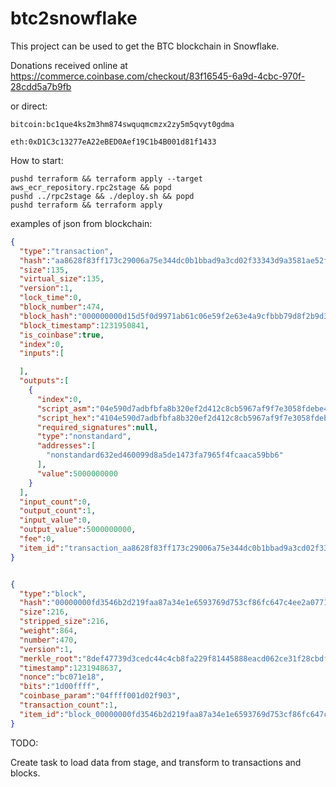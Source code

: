 # btc2snowflake

This project can be used to get the BTC blockchain in Snowflake.

Donations received online at https://commerce.coinbase.com/checkout/83f16545-6a9d-4cbc-970f-28cdd5a7b9fb

or direct:

    bitcoin:bc1que4ks2m3hm874swquqmcmzx2zy5m5qvyt0gdma

    eth:0xD1C3c13277eA22eBED0Aef19C1b4B001d81f1433

How to start:

```shell
pushd terraform && terraform apply --target aws_ecr_repository.rpc2stage && popd
pushd ../rpc2stage && ./deploy.sh && popd
pushd terraform && terraform apply
```

examples of json from blockchain:

```json
{
  "type":"transaction",
  "hash":"aa8628f83ff173c29006a75e344dc0b1bbad9a3cd02f33343d9a3581ae52f268",
  "size":135,
  "virtual_size":135,
  "version":1,
  "lock_time":0,
  "block_number":474,
  "block_hash":"000000000d15d5f0d9971ab61c06e59f2e63e4a9cfbbb79d8f2b9d32243ee540",
  "block_timestamp":1231950841,
  "is_coinbase":true,
  "index":0,
  "inputs":[

  ],
  "outputs":[
    {
      "index":0,
      "script_asm":"04e590d7adbfbfa8b320ef2d412c8cb5967af9f7e3058fdebe454b0c2f743009021265beb10c635a31d7cd803c249d0c6a582cad05b3f41148a30a99fc21bf42d8 OP_CHECKSIG",
      "script_hex":"4104e590d7adbfbfa8b320ef2d412c8cb5967af9f7e3058fdebe454b0c2f743009021265beb10c635a31d7cd803c249d0c6a582cad05b3f41148a30a99fc21bf42d8ac",
      "required_signatures":null,
      "type":"nonstandard",
      "addresses":[
        "nonstandard632ed460099d8a5de1473fa7965f4fcaaca59bb6"
      ],
      "value":5000000000
    }
  ],
  "input_count":0,
  "output_count":1,
  "input_value":0,
  "output_value":5000000000,
  "fee":0,
  "item_id":"transaction_aa8628f83ff173c29006a75e344dc0b1bbad9a3cd02f33343d9a3581ae52f268"
}
```

```json

{
  "type":"block",
  "hash":"00000000fd3546b2d219faa87a34e1e6593769d753cf86fc647c4ee2a07710d1",
  "size":216,
  "stripped_size":216,
  "weight":864,
  "number":470,
  "version":1,
  "merkle_root":"8def47739d3cedc44c4cb8fa229f81445888eacd062ce31f28cbdf1aab52cba1",
  "timestamp":1231948637,
  "nonce":"bc071e18",
  "bits":"1d00ffff",
  "coinbase_param":"04ffff001d02f903",
  "transaction_count":1,
  "item_id":"block_00000000fd3546b2d219faa87a34e1e6593769d753cf86fc647c4ee2a07710d1"
}

```

TODO:

Create task to load data from stage, and transform to transactions and blocks.
